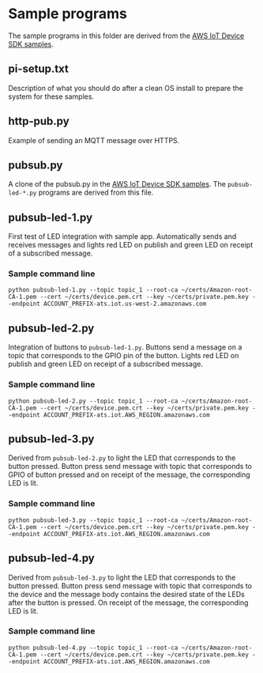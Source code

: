 # Sample programs

The sample programs in this folder are derived from the [AWS IoT Device SDK samples](https://github.com/aws/aws-iot-device-sdk-python-v2/tree/master/samples).

## pi-setup.txt

Description of what you should do after a clean OS install to prepare the
system for these samples.

## http-pub.py

Example of sending an MQTT message over HTTPS.

## pubsub.py

A clone of the pubsub.py in the [AWS IoT Device SDK samples](https://github.com/aws/aws-iot-device-sdk-python-v2/tree/master/samples).
The `pubsub-led-*.py` programs are derived from this file.

## pubsub-led-1.py

First test of LED integration with sample app. Automatically sends and receives
messages and lights red LED on publish and green LED on receipt of a subscribed
message.

### Sample command line
```
python pubsub-led-1.py --topic topic_1 --root-ca ~/certs/Amazon-root-CA-1.pem --cert ~/certs/device.pem.crt --key ~/certs/private.pem.key --endpoint ACCOUNT_PREFIX-ats.iot.us-west-2.amazonaws.com
```

## pubsub-led-2.py

Integration of buttons to `pubsub-led-1.py`. Buttons send a message on a topic
that corresponds to the GPIO pin of the button. Lights red LED on publish and
green LED on receipt of a subscribed message.

### Sample command line
```
python pubsub-led-2.py --topic topic_1 --root-ca ~/certs/Amazon-root-CA-1.pem --cert ~/certs/device.pem.crt --key ~/certs/private.pem.key --endpoint ACCOUNT_PREFIX-ats.iot.AWS_REGION.amazonaws.com
```

## pubsub-led-3.py

Derived from `pubsub-led-2.py` to light the LED that corresponds to the button
pressed. Button press send message with topic that corresponds to GPIO of button
pressed and on receipt of the message, the corresponding LED is lit.

### Sample command line
```
python pubsub-led-3.py --topic topic_1 --root-ca ~/certs/Amazon-root-CA-1.pem --cert ~/certs/device.pem.crt --key ~/certs/private.pem.key --endpoint ACCOUNT_PREFIX-ats.iot.AWS_REGION.amazonaws.com
```

## pubsub-led-4.py

Derived from `pubsub-led-3.py` to light the LED that corresponds to the button
pressed. Button press send message with topic that corresponds to the device and
the message body contains the desired state of the LEDs after the button is
pressed. On receipt of the message, the corresponding LED is lit.

### Sample command line
```
python pubsub-led-4.py --topic topic_1 --root-ca ~/certs/Amazon-root-CA-1.pem --cert ~/certs/device.pem.crt --key ~/certs/private.pem.key --endpoint ACCOUNT_PREFIX-ats.iot.AWS_REGION.amazonaws.com
```
